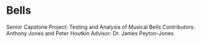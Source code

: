 # Bells
Senior Capstone Project: Testing and Analysis of Musical Bells
Contributors: Anthony Jones and Peter Houtkin
Advisor: Dr. James Peyton-Jones
